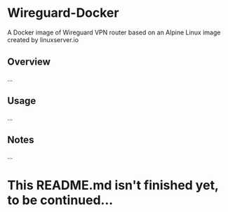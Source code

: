 # Wireguard-Docker
A Docker image of Wireguard VPN router based on an Alpine Linux image created by linuxserver.io

## Overview
...

## Usage
...

## Notes
...

# This README.md isn't finished yet, to be continued...